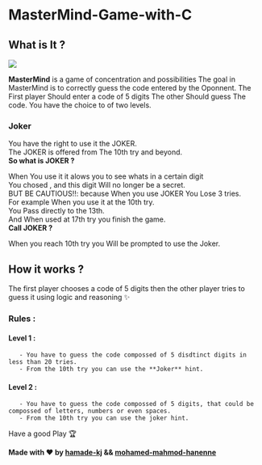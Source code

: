# MasterMind-Game-with-C


## What is It ?
    
   [<img src="https://www.conseilsmarketing.com/wp-content/uploads/2015/10/497348.jpg">](http://google.com.au/)
 
  **MasterMind** is a game of concentration and possibilities 
  The goal in MasterMind is to correctly guess the code entered by the
  Oponnent. The First player Should enter a code of 5 digits 
  The other Should guess The code. 
  You have the choice to of two levels.
  ### Joker
  
  You have the right to use it the JOKER.                                           
  The JOKER is offered from The 10th try and beyond.                                
                    **So what is JOKER ?**      
                    
 When You use it it alows you to see whats in a certain digit                      
 You chosed , and this digit Will no longer be a secret.                           
 BUT BE CAUTIOUS!!: because When you use JOKER You Lose 3 tries.                    
 For example When you use it at the 10th try.                                                                                                         
 You Pass directly to the 13th.                                                     
 And When used at 17th try you finish the game.                                                                                 
              **Call JOKER ?**
              
When you reach 10th try you Will be prompted to use the Joker.  

## How it works ?

The first player chooses a code of 5 digits then the other player tries to guess it using logic and reasoning ✨

### Rules :
  
  #### Level 1 :
       - You have to guess the code compossed of 5 disdtinct digits in less than 20 tries.
       - From the 10th try you can use the **Joker** hint.
       
  #### Level 2 :
       - You have to guess the code compossed of 5 digits, that could be compossed of letters, numbers or even spaces.
       - From the 10th try you can use the joker hint.
  
  
  
  Have a good Play 🏆
  
  


 **Made with ❤ by [hamade-kj](https://github.com/hamade-kj) && [mohamed-mahmod-hanenne](https://github.com/mohamed-mahmoud-hanenne)**
